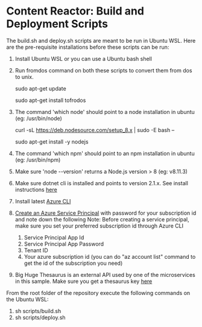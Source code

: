 # Content Reactor: Build and Deployment Scripts

The build.sh and deploy.sh scripts are meant to be run in Ubuntu WSL. Here are the pre-requisite installations before these scripts can be run:

1. Install Ubuntu WSL or you can use a Ubuntu bash shell
2. Run fromdos command on both these scripts to convert them from dos to unix.
    
    sudo apt-get update
    
    sudo apt-get install tofrodos

3. The command 'which node' should point to a node installation in ubuntu (eg: /usr/bin/node)

    curl -sL https://deb.nodesource.com/setup_8.x | sudo -E bash –
    
    sudo apt-get install -y nodejs
    
4. The command 'which npm' should point to an npm installation in ubuntu (eg: /usr/bin/npm)
5. Make sure 'node --version' returns a Node.js version > 8 (eg: v8.11.3)
6. Make sure dotnet cli is installed and points to version 2.1.x. See install instructions [here](https://www.microsoft.com/net/learn/get-started/linux/ubuntu16-04)
7. Install latest [Azure CLI](https://docs.microsoft.com/en-us/cli/azure/install-azure-cli-apt?view=azure-cli-latest)
8. [Create an Azure Service Principal](https://docs.microsoft.com/en-us/cli/azure/create-an-azure-service-principal-azure-cli?view=azure-cli-latest) with password for your subscription id and note down the following
Note: Before creating a service principal, make sure you set your preferred subscription id through Azure CLI
    1. Service Principal App Id
    2. Service Principal App Password
    3. Tenant ID
    4. Your azure subscription id (you can do "az account list" command to get the id of the subscription you need)
9. Big Huge Thesaurus is an external API used by one of the microservices in this sample. Make sure you get a thesaurus key [here](https://words.bighugelabs.com/api.php) 

From the root folder of the repository execute the following commands on the Ubuntu WSL:
1. sh scripts/build.sh
2. sh scripts/deploy.sh


